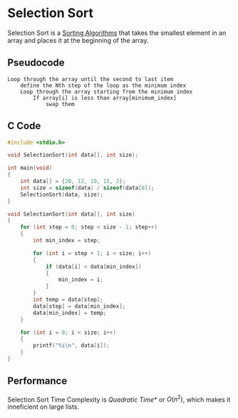 # Selection Sort
Selection Sort is a [Sorting Algorithms](./CS50x_Sorting-Algorithms.md) that takes the smallest element in an array and places it at the beginning of the array.

## Pseudocode
```
Loop through the array until the second to last item
    define the Nth step of the loop as the minimum index
    Loop through the array starting from the minimum index
        If array[i] is less than array[minimum_index]
            swap them
```

## C Code

```c
#include <stdio.h>

void SelectionSort(int data[], int size);

int main(void)
{
    int data[] = {20, 12, 10, 15, 2};
    int size = sizeof(data) / sizeof(data[0]);
    SelectionSort(data, size);
}

void SelectionSort(int data[], int size)
{
    for (int step = 0; step < size - 1; step++)
    {
        int min_index = step;

        for (int i = step + 1; i < size; i++)
        {
            if (data[i] < data[min_index])
            {
                min_index = i;
            }
        }
        int temp = data[step];
        data[step] = data[min_index];
        data[min_index] = temp;                
    }                                          

    for (int i = 0; i < size; i++)
    {
        printf("%i\n", data[i]);
    }
}
```

## Performance
Selection Sort Time Complexity is *Quadratic Time** or $O(n^2)$, which makes it inneficient on large lists.
